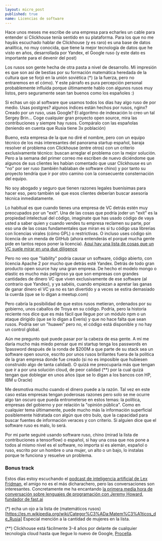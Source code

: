 ```yaml
---
layout: micro_post
published: true
name: Licencias de software
---
```


Hace unos meses me escribe de una empresa para echarles un cable para entender si Clickhouse tenía sentido en su plataforma. Para los que no me hayáis escuchado hablar de Clickhouse (y es raro) es una base de datos analítica, no muy conocida, que tiene la mejor tecnología de datos que he visto en años, desarrollada por Yandex, el Google ruso (y este dato es importante para el devenir del post)

Los rusos son gente hecha de otra pasta a nivel de desarrollo. Mi impresión es que son así de bestias por su formación matemática heredada de la cultura que se forjó en la unión soviética (*) (a la fuerza, pero no entraremos en el cómo). Y este párrafo es pura percepción personal probablemente influída porque últimamente hablo con algunos rusos muy listos, pero seguramente sean tan buenos como los españoles :)

Si echas un ojo al software que usamos todos los días hay algo ruso de por medio. Usas postgres? algunos índices están hechos por rusos, nginx? Creado por un ruso, usas Google? El algoritmo de indexación lo creo un tal Sergey Brin... Coge cualquier gran proyecto open source, mira las contribuciones y siempre hay rusos. Compáralo con las españolas (teniendo en cuenta que Rusia tiene 3x población)

Bueno, esta empresa de la que no diré el nombre, pero con un equipo técnico de los más interesantes del panorama startup español, baraja resolver el problema con Clickhouse (entre otros) con un criterio exclusivamente técnico: buscan arreglar el problema con la mejor solución. Pero a la semana del primer correo me escriben de nuevo diciéndome que algunos de sus clientes les habían comentado que usar Clickhouse es un "no" por ser ruso (también hablaban de software chino) y por tanto su proyecto tendría que ir por otro camino con la consecuente consternación del equipo.

No soy abogado y seguro que tienen razones legales buenísimas para hacer eso, pero también sé que esos clientes deberían buscar asesoría técnica inmediatamente.

Lo habitual es que cuando tienes una empresa de VC detrás estén muy preocupados por un "exit". Una de las cosas que podría joder un "exit" es la propiedad intelectual del código, imaginate que has usado código de vaya usted a saber quien y cuando vendes tu empresa reclamen su parte, por eso una de las cosas fundamentales que miran es si tu código usa librerias con licencias virales (cómo GPL) o restrictivas. O incluso uses código sin licencia de un menda de GitHub (ahora entenderás el porqué mucha gente pide en tantos repos poner la licencia). [Aquí hay una lista de cosas que un VC suele mirar en una due diligence](https://twitter.com/javisantana/status/1136912731599253504)

Pero no veo que "liability" podría causar un software, código abierto, con licencia Apache 2 por mucho que detrás esté Yandex. Detrás de todo gran producto open source hay una gran empresa. De hecho el modelo mongo o elastic es mucho más peligroso ya que son empresas con grandes cantidades de dinero VC que viven exclusivamente de ese software (al contrario que Yandex), y ya sabéis, cuando empiezan a apretar las ganas de ganar dinero el VC ya no es tan divertido y a veces se estira demasiado la cuerda (que se lo digan a meetup.com)

Pero cabría la posibilidad de que estos rusos metieran, ordenados por su gobierno, unos caballos de Troya en su código. Podría, pero la historia reciente nos dice que es más fácil que llegue por un módulo npm o un ataque dirigido (que se lo digan a Everis) y que no hace falta que sean rusos. Podría ser un "huawei" pero no, el código está disponible y no hay un control global.

Aún me pregunto qué puede pasar por la cabeza de esa gente. A mí me daría mucho más miedo pensar que mi startup tenga los passwords en 1password después de la ronda de $200M a que parte de su stack sea un software open source, escrito por unos rusos brillantes fuera de la politica de la gran empresa donde fue creado (si no es imposible que hubiesen construido algo de tanta calidad). O quizá me preocuparía más que tengan que ir a por una solución cloud, de peor calidad (**) por la cual quizá tengan que doblegar en unos años (que se lo digan a los bancos con HP, IBM u Oracle)

Me desmotiva mucho cuando el dinero puede a la razón. Tal vez en este caso estas empresas tengan poderosas razones pero solo se me ocurre algo tan oscuro que pueda entrometerse en estos temas: la política, empresas del gobierno y por relación la "opinión pública". Como en cualquier tema últimamente, puede mucho más la información superficial posiblemente hidratada con algún que otro bulo, que la capacidad para buscar fuentes de información veraces y con criterio. Si alguien dice que el software ruso es malo, lo será.

Por mi parte seguiré usando software ruso, chino (mirad la lista de contribuciones a tensorflow) o español, si hay una cosa que nos pone a todos al mismo nivel es el software, no importa si es alemán, español o ruso, escrito por un hombre o una mujer, un alto o un bajo, lo instalas porque te funciona y resuelve un problema.

### Bonus track

Estos días estoy escuchando el [podcast de inteligencia artificial de Lex Fridman](https://lexfridman.com/ai/), el amigo no es el más dicharachero, pero las conversaciones son interesantes. Concretamente me ha encantando [la primera media hora de conversación sobre lenguajes de programación con Jeremy Howard, fundador de fast.ai](https://www.youtube.com/watch?v=J6XcP4JOHmk&list=PLrAXtmErZgOdP_8GztsuKi9nrraNbKKp4)

(*) echa un ojo a la lista de (matemáticos rusos)[https://es.m.wikipedia.org/wiki/Categor%C3%ADa:Matem%C3%A1ticos_de_Rusia] Especial mención a la cantidad de mujeres en la lista.

(**) Clickhouse está fácilmente 3-4 años por delante de cualquier tecnología cloud hasta que llegue lo nuevo de Google, [Procella](https://tech.marksblogg.com/youtube-database-procella.html).


